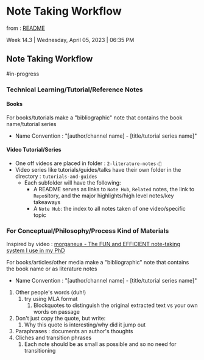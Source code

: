 # Note Taking Workflow

from : [README](../README.md)

Week 14.3 | Wednesday, April 05, 2023 | 06:35 PM

## Note Taking Workflow

#in-progress

### Technical Learning/Tutorial/Reference Notes

#### Books

For books/tutorials make a "bibliographic" note that contains the book name/tutorial series

- Name Convention : "\[author/channel name\] - \[title/tutorial series name\]"

#### Video Tutorial/Series

- One off videos are placed in folder : `2-literature-notes-📝`
- Video series like tutorials/guides/talks have their own folder in the directory : `tutorials-and-guides`
  - Each subfolder will have the following:
    - A README serves as links to `Note Hub`, `Related` notes, the link to `Repo`sitory, and the major highlights/high level notes/key takeaways
    - A `Note Hub`: the index to all notes taken of one video/specific topic

### For Conceptual/Philosophy/Process Kind of Materials

Inspired by video : [morganeua - The FUN and EFFICIENT note-taking system I use in my PhD](https://youtu.be/L9SLlxaEEXY)

For books/articles/other media make a "bibliographic" note that contains the book name or as literature notes

- Name Convention : "\[author/channel name\] - \[title/tutorial series name\]"

1. Other people's words (duh!)
   1. try using MLA format
      1. Blockquotes to distinguish the original extracted text vs your own words on passage
2. Don't just copy the quote, but write:
   1. Why this quote is interesting/why did it jump out
3. Paraphrases : documents an author's thoughts
4. Cliches and transition phrases
   1. Each note should be as small as possible and so no need for transitioning
